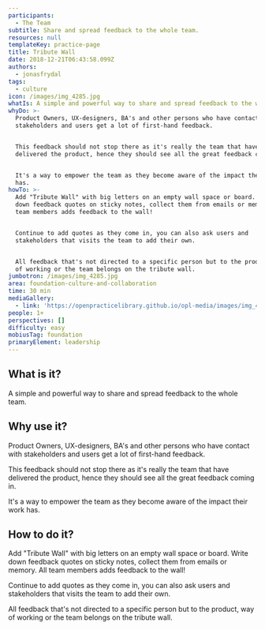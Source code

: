 ```yaml
---
participants:
  - The Team
subtitle: Share and spread feedback to the whole team.
resources: null
templateKey: practice-page
title: Tribute Wall
date: 2018-12-21T06:43:58.099Z
authors:
  - jonasfrydal
tags:
  - culture
icon: /images/img_4285.jpg
whatIs: A simple and powerful way to share and spread feedback to the whole team.
whyDo: >-
  Product Owners, UX-designers, BA's and other persons who have contact with
  stakeholders and users get a lot of first-hand feedback.


  This feedback should not stop there as it's really the team that have
  delivered the product, hence they should see all the great feedback coming in.


  It's a way to empower the team as they become aware of the impact their work
  has.
howTo: >-
  Add "Tribute Wall" with big letters on an empty wall space or board. Write
  down feedback quotes on sticky notes, collect them from emails or memory. All
  team members adds feedback to the wall!


  Continue to add quotes as they come in, you can also ask users and
  stakeholders that visits the team to add their own. 


  All feedback that's not directed to a specific person but to the product, way
  of working or the team belongs on the tribute wall.
jumbotron: /images/img_4285.jpg
area: foundation-culture-and-collaboration
time: 30 min
mediaGallery:
  - link: 'https://openpracticelibrary.github.io/opl-media/images/img_4285.jpg'
people: 1+
perspectives: []
difficulty: easy
mobiusTag: foundation
primaryElement: leadership
---
```

## What is it?

A simple and powerful way to share and spread feedback to the whole team.

## Why use it?

Product Owners, UX-designers, BA's and other persons who have contact with stakeholders and users get a lot of first-hand feedback. 

This feedback should not stop there as it's really the team that have delivered the product, hence they should see all the great feedback coming in.

It's a way to empower the team as they become aware of the impact their work has.

## How to do it?

Add "Tribute Wall" with big letters on an empty wall space or board. Write down feedback quotes on sticky notes, collect them from emails or memory. All team members adds feedback to the wall!

Continue to add quotes as they come in, you can also ask users and stakeholders that visits the team to add their own. 

All feedback that's not directed to a specific person but to the product, way of working or the team belongs on the tribute wall.

##
